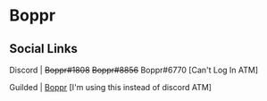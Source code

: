 # Boppr
## Social Links
Discord | ~~Boppr#1808~~ ~~Boppr#8856~~ Boppr#6770 [Can't Log In ATM]

Guilded | [Boppr](https://www.guilded.gg/boppr) [I'm using this instead of discord ATM]
